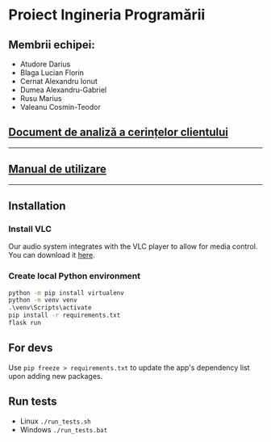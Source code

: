 # Proiect Ingineria Programării

## Membrii echipei:

* Atudore Darius
* Blaga Lucian Florin
* Cernat Alexandru Ionut
* Dumea Alexandru-Gabriel
* Rusu Marius
* Valeanu Cosmin-Teodor

## [Document de analiză a cerințelor clientului](https://docs.google.com/document/d/17vqZvbIErwCdrYLQ1DxoEn_ivvmgSLdzkw3ZzswMQS8/edit?usp=sharing)

---

## [Manual de utilizare](MANUAL.md)

---

## Installation

### Install VLC

Our audio system integrates with the VLC player to allow for media control. You can download it [here](https://www.videolan.org/vlc/).

### Create local Python environment

```cmd
python -m pip install virtualenv
python -m venv venv
.\venv\Scripts\activate
pip install -r requirements.txt
flask run
```

## For devs

Use ```pip freeze > requirements.txt``` to update the app's dependency list upon adding new packages.

## Run tests

* Linux ```./run_tests.sh```
* Windows ```./run_tests.bat```